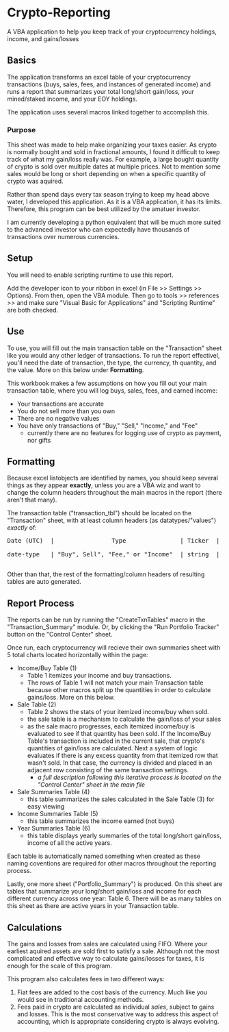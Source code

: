 # Crypto-Reporting
A VBA application to help you keep track of your cryptocurrency holdings, income, and gains/losses

## Basics
The application transforms an excel table of your cryptocurrency transactions (buys, sales, fees, and instances of generated income) and runs a report 
that summarizes your total long/short gain/loss, your mined/staked income, and your EOY holdings.

The application uses several macros linked together to accomplish this.

### Purpose
This sheet was made to help make organizing your taxes easier. As crypto is normally bought and sold in fractional amounts, I found it difficult to keep track of what
my gain/loss really was. For example, a large bought quantity of crypto is sold over multiple dates at multiple prices. Not to mention some sales would be long or short depending on when a specific quantity of crypto was aquired. 

Rather than spend days every tax season trying to keep my head above water, I developed this application. As it is a VBA application, it has its limits.
Therefore, this program can be best utilized by the amatuer investor. 

I am currently developing a python equivalent that will be much more suited to the
advanced investor who can expectedly have thousands of transactions over numerous currencies.

## Setup
You will need to enable scripting runtime to use this report.

Add the developer icon to your ribbon in excel (in File >> Settings >> Options). From then, open the VBA module. Then go to tools >> references >> and make sure
"Visual Basic for Applications" and "Scripting Runtime" are both checked.

## Use
To use, you will fill out the main transaction table on the "Transaction" sheet like you would any other ledger of transactions. 
To run the report effectivel, you'll need the date of transaction, the type, the currency, th quantity, and the value. More on this below under **Formatting**.

This workbook makes a few assumptions on how you fill out your main transaction table, where you will log buys, sales, fees, and earned income:
- Your transactions are accurate
- You do not sell more than you own
- There are no negative values
- You have only transactions of "Buy," "Sell," "Income," and "Fee"
  - currently there are no features for logging use of crypto as payment, nor gifts

## Formatting
Because excel listobjects are identified by names, you should keep several things as they appear **exactly**, unless you are a VBA wiz and want to change the column headers
throughout the main macros in the report (there aren't that many).

The transaction table ("transaction_tbl") should be located on the "Transaction" sheet, with at least column headers (as datatypes/"values") _exactly_ of:
<pre>
Date (UTC)  |	             Type               | Ticker  | Transacted Units | Transacted Price (per unit) | Fees

date-type   | "Buy", Sell", "Fee," or "Income"  | string  |  float/int/cur   |        float/int/cur        | float/int/cur

</pre>

Other than that, the rest of the formatting/column headers of resulting tables are auto generated.

## Report Process

The reports can be run by running the "CreateTxnTables" macro in the "Transaction_Summary" module. Or, by clicking the "Run Portfolio Tracker" button on the
"Control Center" sheet.

Once run, each cryptocurrency will recieve their own summaries sheet with 5 total charts located horizontally within the page:
- Income/Buy Table (1)
  - Table 1 itemizes your income and buy transactions.
  - The rows of Table 1 will not match your main Transaction table because other macros split up the quantities in order to calculate gains/loss. More on this below.
- Sale Table (2)
  - Table 2 shows the stats of your itemized income/buy when sold.
  - the sale table is a mechanism to calculate the gain/loss of your sales
  - as the sale macro progresses, each itemized income/buy is evaluated to see if that quantity has been sold.
   If the Income/Buy Table's transaction is included in the current sale, that crypto's quantities of gain/loss are calculated. Next a system of logic evaluates
   if there is any excess quantity from that itemized row that wasn't sold. In that case, the currency is divided and placed in an adjacent row consisting of the same transaction settings.
      - _a full description following this iterative process is located on the "Control Center" sheet in the main file_
- Sale Summaries Table (4)
  - this table summarizes the sales calculated in the Sale Table (3) for easy viewing
- Income Summaries Table (5)
  - this table summarizes the income earned (not buys)
- Year Summaries Table (6)
  - this table displays yearly summaries of the total long/short gain/loss, income of all the active years.

Each table is automatically named something when created as these naming coventions are required for other macros throughout the reporting process.

Lastly, one more sheet ("Portfolio_Summary") is produced. On this sheet are tables that summarize your long/short gain/loss and income for each different
currency across one year: Table 6. There will be as many tables on this sheet as there are active years in your Transaction table.

## Calculations
The gains and losses from sales are calculated using FIFO. Where your earliest aquired assets are sold first to satisfy a sale. Although not the most complicated and
effective way to calculate gains/losses for taxes, it is enough for the scale of this program.

This program also calculates fees in two different ways:
1. Fiat fees are added to the cost basis of the currency. Much like you would see in traditional accounting methods.
2. Fees paid in crypto are calculated as individual _sales_, subject to gains and losses. This is the most conservative way to address this aspect of accounting, which
is appropriate considering crypto is always evolving.


